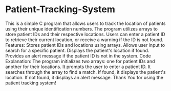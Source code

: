 # Patient-Tracking-System
This is a simple C program that allows users to track the location of patients using their unique identification numbers. The program utilizes arrays to store patient IDs and their respective locations. Users can enter a patient ID to retrieve their current location, or receive a warning if the ID is not found.
Features: 
Stores patient IDs and locations using arrays.
Allows user input to search for a specific patient.
Displays the patient's location if found.
Provides an alert message if the patient ID is not in the system.
Code Explanation: 
The program initializes two arrays: one for patient IDs and another for their locations.
It prompts the user to enter a patient ID.
It searches through the array to find a match.
If found, it displays the patient's location.
If not found, it displays an alert message.
Thank You for using the patient tracking system!
